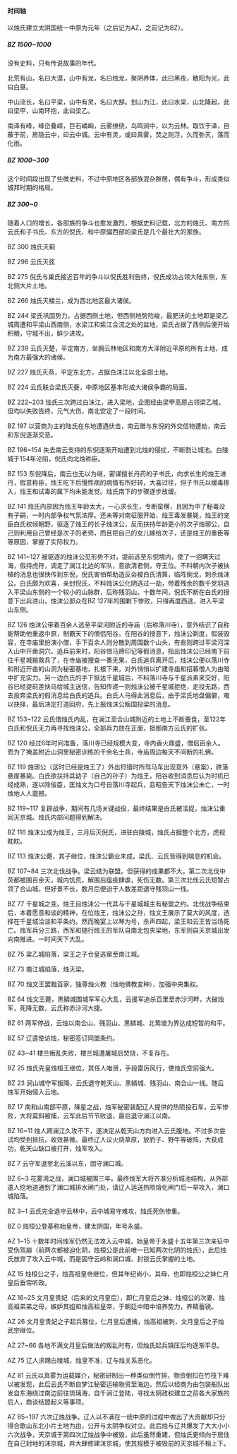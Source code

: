 #### 时间轴

以烛氏建立太阴国统一中原为元年（之后记为AZ，之前记为BZ）。

##### BZ 1500~1000 

没有史料，只有传说故事的年代。

北荒有山，名曰大漠，山中有龙，名曰烛龙，聚阴养体，此曰黑夜，散阳为光，此曰白昼。

中山流长，名曰平梁，山中有灵，名曰大郜。划山为江，此曰水梁，山北隆起，此曰梁甲，山南环抱，此曰梁乙。

南泽有峰，峰峦叠嶂，巨石嶙峋，云雾缭绕，鸟鸣涧中，以为云林。取饮于泽，目蔽于前，房隐云中，曰云中城。云中有灵，或曰真雾，焚之则浮，久而弥灭，落而化雨。

##### BZ 1000~300

这个时间段出现了些微史料，不过中原地区各部族混杂群居，偶有争斗，形成类似城邦时期的格局。

##### BZ 300~0

随着人口的增长，各部族的争斗也愈发激烈，根据史料记载，北方的烛氏、南方的云氏和子书氏、东方的倪氏、和中原偏西部的梁氏是几个最壮大的家族。

BZ 300 烛氏灭蓟

BZ 298 云氏灭弦

BZ 275 倪氏与巢氏接近百年的争斗以倪氏胜利告终，倪氏成功占领大陆东侧，东北侧大片土地。

BZ 266 烛氏灭楼兰，成为西北地区最大诸侯。

BZ 244 梁氏巩固势力，占据西侧土地，但西侧地势险峻，最肥沃的土地即是梁乙城周遭和平梁山西南侧，水梁江和紫江合流之处的盆地，梁氏占据了西侧后便开始积粮，守城不出，鲜少进攻。

BZ 239 云氏灭楚，平定南方，坐拥云林地区和南方大泽附近平原的所有土地，成为南方最强大的诸侯。

BZ 227 烛氏灭燕，平定东北方，占据白沫江以北全部土地。

BZ 224 云氏联合梁氏灭夔，中原地区基本形成大诸侯争霸的局面。

BZ 222~203 烛氏三次跨过白沫江，进入梁地，企图经由梁甲高原占领梁乙城，但均以失败告终，元气大伤，南北安定了一段时间。

BZ 197 以营商为主的陆氏在东地遭遇伏击，南云赠与东倪的外交信物遭劫，南云和东倪逐渐交恶。

BZ 196~154 失去南云支持的东倪逐渐开始遭到北烛的侵扰，不断割让城池。白陵城于154年沦陷，倪氏向北烛称臣。

BZ 153 东倪降后，南云也无以为继，密谋擅长丹药的子书氏，向求长生的烛王进丹，假意称臣，烛王吃下后慢性病的病情有所好转，大喜过往，但子书氏以缓毒掺入，烛王和试毒的属下均未能发觉。烛氏南下的步骤逐步放缓。

BZ 141 烛氏内部因为烛王年龄太大，一心求长生，专断蛮横，且因为中了秘毒没有子嗣，一时内部争权气氛浓厚。还未等对南征服开始，烛王毒发暴毙，烛王的宠臣白氏权倾朝野，驱逐了烛王的长子烛沫公，反而扶持年龄更小的次子烛琊公，自己则利用自己曾经是次子的老师，而且把自己的女儿嫁给次子，还是烛王的重臣等等原因，掌握了实际权力。

BZ 141~127 被驱逐的烛沫公见形势不对，提前逃至东倪境内，使了一招瞒天过海，假持虎符，调走了澜江北边的军队，意欲清君侧，夺王位。不料朝内次子被扶植的消息也很快传到东倪，倪氏害怕帮助造反会被白氏清算，临阵倒戈，刺杀烛沫公。白氏颇为欢喜，亲封倪氏，不料烛沫公化阴逃过一劫，带着残余的数千党羽逃入平梁山东侧的一个较小的山脉群，后称残羽山。十数年间，倪氏不断在白氏的授意下出兵进山，烛沫公部众在BZ 127年的围剿下惨败，只得再度西逃，进入平梁山东侧。

BZ 126 烛沫公带着百余人逃至平梁河附近的寺庙（后称落川寺），意外结识了自称能帮助他重返中原，制霸天下的僧侣阳谷。在阳谷的授意下，烛沫公剃度，假装毁容，在寺庙里扮演小僧，手下百余人则分散到周围数个山头，有些则跨过平梁河深入山中开凿洞穴。追兵前来时，阳谷借马蹄印记等假消息，指出烛沫公已经南下前往千星城搬救兵了，在寺庙被搜查一番无果，白氏追兵离开后，烛沫公便以落川寺和附近开凿的山洞为秘密基地，扎根下来，对外悄悄以扩建寺庙和招募僧人为由暗中扩充实力。另一边白氏的手下抵达千星城后，不料落川寺与千星派素来交好，阳谷已经提前差快马给城主送信，告知传递一则烛沫公被千星城拒绝，走投无路，西去投奔梁氏的假消息给白氏的追兵。白氏人马得此消息后，由于梁氏地盘偏僻，难以抉择，最后决定打道回府，先上报烛沫公叛国投梁的消息。

BZ 153~122 云氏借烛氏内乱，在澜江至合山城附近的土地上不断蚕食，至122年白氏和倪氏无力再寻找烛沫公，全部兵力放在正面，抵御南方云氏的扩张。

BZ 120 经过6年时间准备，落川寺已经规模大变，寺内香火鼎盛，僧侣百余人。而为了掩盖附近山洞里秘密训练的千余名士兵，寺庙周边每天不间断的礼佛。

BZ 119 烛琊公（这时已经是烛王了）外出狩猎时所驾马车出现意外（悬案），跌落悬崖暴毙。白氏欲扶持其幼子（自己的孙子）为烛王，阳谷收到消息后认为时机已经成熟，遂以除佞臣，匡烛文为口号自落川寺起兵，且昭告天下烛沫公未亡，一时烛地人人震撼。

BZ 119~117 复辟战争，期间有几场关键战役，最终结果是白氏被活捉，烛沫公重回天京城。烛氏内部问题得到解决。

BZ 116 烛沫公成为烛王，三月后灭倪氏，进驻白陵城，烛氏占据整个北方，虎视眈眈。

BZ 113 烛沫公薨，其子继位，烛沫公霸业未成，梁氏、云氏皆得到喘息的机会。

BZ 107~84 三次北伐战争。梁云结为联盟。但获得的成果都不大。第二次北伐中荧都被围百余天，城内饥荒，解围后瘟疫肆虐，死伤无数。第三次北伐云氏短暂占领了合山城，但好景不长，数月后便迫于人数差距退守残羽山一线。

BZ 77 千星城之变。烛王自烛沫公一代其与千星城城主有秘盟之约。北伐战争结束后，本着愿意和谈的精神，在位烛王，烛沫公之孙，烛文王展示了莫大的风度，选择在千星城洽谈和平条约。然而晚宴上以琴为号，杀声四起，梁王和云王皆当场死亡。烛军兵分三路，西军和随行烛王的军队自南北包夹梁地，东军则自天京城出发向南推进。一时间天下大乱。

BZ 75 梁乙城陷落，梁王之子仓皇逃窜至南江城。

BZ 73 南江城陷落，烛灭梁。

BZ 70 烛文王罢黜百家，独尊烛火教（烛地佛教变种），加强中央集权。

BZ 64 烛文王薨，黑鳞城围城军军心大乱，云援军追杀百里至赤沙河畔，大破烛军，死降无数，云氏称赤沙河大捷。

BZ 61 两军停战，云烛以南合山、残羽山、黑鳞城、北鸷坡为界达成短暂的和平。

BZ 57 辽遣使访烛，秘密签订同盟条约。

BZ 43~41 楼兰叛乱失败，楼兰城遭屠城后焚烧，不复存在。

BZ 25 烛氏先皇烛桓王继位，其任人唯贤，手段雷厉风行，使烛氏空前强大。

BZ 23 涧山城守军叛降，云氏退守乾天山、黑鳞城、残羽山、南合山一线。随后烛军开始侵入云地。

BZ 17 南和山南部平原，降星之战，烛军秘密装配辽人提供的热陨投石车，云军惨败，大将莫斜被捕，云军此后节节败退，最后退守澜江以南。

BZ 16~11 烛人跨澜江久攻不下，遂决定从乾天山方向进入云氏腹地。不过多次尝试均受到抵抗，收效甚微。最终辽人议火烧草原，放豹子、野牛等破阵，大获成功，乾天山缺口被打开，烛军攻入。

BZ 7 云守军退至北云溪以东，固守澜口城。

BZ 6~3 花雾湾之战，澜口城被围三年。最终烛军大将齐准分析城池结构，从外部遣人挖地道通到了澜口城排水闸门处，请辽人运送热陨熔化闸门后一举攻入，澜口城陷落。

BZ 3~1 云氏完全退守云林中，云中城易守难攻，烛氏死伤惨重。

BZ 0 烛桓公登基称始皇帝，建太阴国，年号永盛。

AZ 1~15 十数年时间烛军仍然无法攻入云中城，始皇帝于永盛十五年第三次亲征中受伤驾崩（前两次都被迫化阴，烛桓公是此前唯一已知两次化阴的烛氏），此后烛氏放弃了攻入云中城，而是固守云岭和澜口城、封锁云氏掌握的土地。

AZ 15 烛桓公之子，烛高祖皇帝继位，但其年纪尚小，其母，也即烛桓公之妹仁月皇后垂帘听政。

AZ 16~25 文月皇贵妃（后来的文月皇后），即仁月皇后之妹、烛桓公的次妻、烛高祖弟弟之母，嫉妒其姐和烛高祖皇帝，于朝廷中暗中培养势力，养精蓄锐。

AZ 26 文月皇贵妃之子起兵篡位，仁月皇后遭擒，烛高祖被刺，文月皇后之子烛武宗继位。

AZ 27~66 各地不满文月皇后做法的叛乱时有，但烛氏起兵镇压后均逐渐平息。

AZ 75 辽人求赐白陵城，烛皇不准，辽与烛关系恶化。

AZ 81 云氏以真雾为运载媒介，秘密研制出一种类似倒竹排，物资倒扣在竹筏下难以被发现，此后云氏不断自梦江秘密运输物资至海边，然后以经商为由包装船队出发自东海绕过南边前往琉璃海，自千涧江登陆，寻找太阴政权建立之前各大家族的后人，商谈结盟起义等事项。

AZ 85~197 六次辽烛战争。辽人以不满在一统中原的过程中做出了大贡献却只分得合歌山东北小片土地为由，公开与太阴争权对立。此后烛与辽共爆发了大大小小六次战争，天京城于第四次辽烛战争中被毁，此后虽然重建，但烛氏更倾向于居住在自己封地的沫京城，并大肆修建沫京城，使其规模于被毁前的天京城不相上下。

